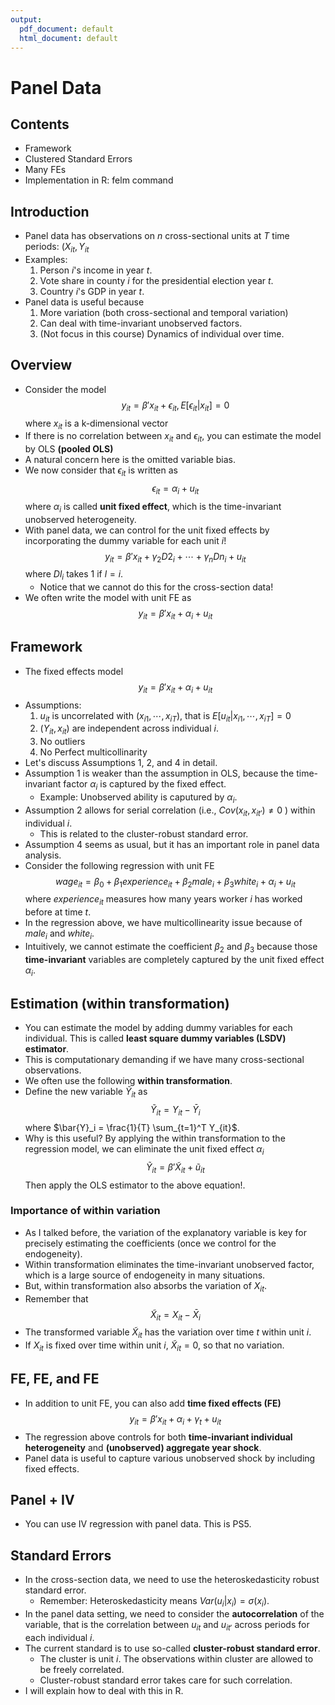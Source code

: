 ```yaml
---
output:
  pdf_document: default
  html_document: default
---
```


# Panel Data

## Contents

- Framework
- Clustered Standard Errors
- Many FEs
- Implementation in R: felm command


## Introduction

- Panel data has observations on $n$ cross-sectional units at $T$ time periods: $(X_{it}, Y_{it}$
- Examples:
    1. Person $i$'s income in year $t$.
    2. Vote share in county $i$ for the presidential election year $t$.
    3. Country $i$'s GDP in year $t$. 
- Panel data is useful because
    1. More variation (both cross-sectional and temporal variation)
    2. Can deal with time-invariant unobserved factors. 
    3. (Not focus in this course) Dynamics of individual over time. 
  
## Overview

- Consider the model
$$
y_{it} = \beta' x_{it} + \epsilon_{it}, E[\epsilon_{it} | x_{it} ] = 0
$$
where $x_{it}$ is a k-dimensional vector
- If there is no correlation between $x_{it}$ and $\epsilon_{it}$, you can estimate the model by OLS **(pooled OLS)**
- A natural concern here is the omitted variable bias. 
- We now consider that $\epsilon_{it}$ is written as
$$
\epsilon_{it} = \alpha_i + u_{it}
$$
where $\alpha_i$ is called **unit fixed effect**, which is the time-invariant unobserved heterogeneity. 
- With panel data, we can control for the unit fixed effects by incorporating the dummy variable for each unit $i$!
$$
y_{it} = \beta' x_{it} + \gamma_2 D2_i + \cdots + \gamma_n Dn_i + u_{it}
$$
where $Dl_i$ takes 1 if $l=i$. 
    - Notice that we cannot do this for the cross-section data!
- We often write the model with unit FE as 
$$
y_{it} = \beta' x_{it} + \alpha_i + u_{it}
$$

## Framework
- The fixed effects model
$$
y_{it} = \beta' x_{it} + \alpha_i + u_{it}
$$
- Assumptions:
    1. $u_{it}$ is uncorrelated with $(x_{i1},\cdots, x_{iT})$, that is $E[u_{it}|x_{i1},\cdots, x_{iT} ] = 0$
    2. $(Y_{it}, x_{it})$ are independent across individual $i$.
    3. No outliers
    4. No Perfect multicollinarity
- Let's discuss Assumptions 1, 2, and 4 in detail. 
- Assumption 1 is weaker than the assumption in OLS, because the time-invariant factor $\alpha_i$ is captured by the fixed effect.
    - Example: Unobserved ability is caputured by $\alpha_i$.
- Assumption 2 allows for serial correlation (i.e., $Cov(x_{it},x_{it'} ) \neq 0$ ) within individual $i$.
    - This is related to the cluster-robust standard error. 
- Assumption 4 seems as usual, but it has an important role in panel data analysis.
- Consider the following regression with unit FE
$$
wage_{it} = \beta_0 + \beta_1 experience_{it} + \beta_2 male_{i} + \beta_3 white_{i} + \alpha_i + u_{it}
$$
where $experience_{it}$ measures how many years worker $i$ has worked before at time $t$.
- In the regression above, we have multicollinearity issue because of $male_{i}$ and $white_{i}$.
- Intuitively, we cannot estimate the coefficient $\beta_2$ and $\beta_3$ because those **time-invariant** variables are completely captured by the unit fixed effect $\alpha_i$. 

## Estimation (within transformation)

- You can estimate the model by adding dummy variables for each individual. This is called **least square dummy variables (LSDV) estimator**.
- This is computationary demanding if we have many cross-sectional observations. 
- We often use the following **within transformation**.
- Define the new variable $\tilde{Y}_{it}$ as 
$$
\tilde{Y}_{it} = Y_{it} - \bar{Y}_i
$$
where $\bar{Y}_i = \frac{1}{T} \sum_{t=1}^T Y_{it}$. 
- Why is this useful? By applying the within transformation to the regression model, we can eliminate the unit fixed effect $\alpha_i$
$$
\tilde{Y}_{it} = \beta' \tilde{X}_{it} + \tilde{u}_{it}
$$
Then apply the OLS estimator to the above equation!.

### Importance of within variation

- As I talked before, the variation of the explanatory variable is key for precisely estimating the coefficients (once we control for the endogeneity).
- Within transformation eliminates the time-invariant unobserved factor, which is a large source of endogeneity in many situations. 
- But, within transformation also absorbs the variation of $X_{it}$. 
- Remember that 
$$
\tilde{X}_{it} = X_{it} - \bar{X}_i
$$
- The transformed variable $\tilde{X}_{it}$ has the variation over time $t$ within unit $i$.
- If $X_{it}$ is fixed over time within unit $i$, $\tilde{X}_{it} = 0$, so that no variation.

## FE, FE, and FE

- In addition to unit FE, you can also add **time fixed effects (FE)**
$$
y_{it} = \beta' x_{it} + \alpha_i + \gamma_t + u_{it}
$$
- The regression above controls for both **time-invariant individual heterogeneity** and **(unobserved) aggregate year shock**.
- Panel data is useful to capture various unobserved shock by including fixed effects.

## Panel + IV

- You can use IV regression with panel data. This is PS5.

## Standard Errors

- In the cross-section data, we need to use the heteroskedasticity robust standard error.
    - Remember: Heteroskedasticity means $Var(u_i | x_i) = \sigma(x_i)$.
- In the panel data setting, we need to consider the **autocorrelation** of the variable, that is the correlation between $u_{it}$ and $u_{it'}$ across periods for each individual $i$.
- The current standard is to use so-called **cluster-robust standard error**.
    - The cluster is unit $i$. The observations within cluster are allowed to be freely correlated. 
    - Cluster-robust standard error takes care for such correlation. 
- I will explain how to deal with this in R. 


